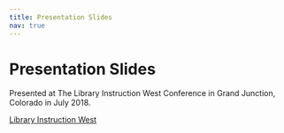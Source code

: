 ```yaml
---
title: Presentation Slides
nav: true
---
```

# Presentation Slides
Presented at The Library Instruction West Conference in Grand Junction, Colorado in July 2018. 

<a href="https://libraryinstructionwest.weebly.com/" target="_blank">Library Instruction West</a> 




